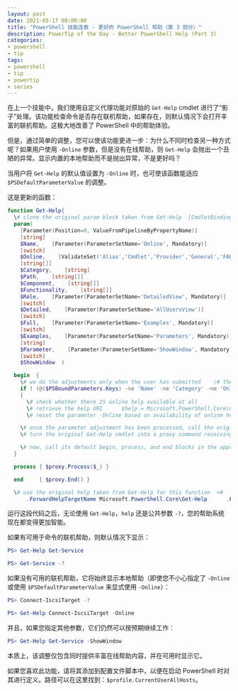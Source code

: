 ```yaml
---
layout: post
date: 2021-05-17 00:00:00
title: "PowerShell 技能连载 - 更好的 PowerShell 帮助（第 3 部分）"
description: PowerTip of the Day - Better PowerShell Help (Part 3)
categories:
- powershell
- tip
tags:
- powershell
- tip
- powertip
- series
---
```

在上一个技能中，我们使用自定义代理功能对原始的 `Get-Help` cmdlet 进行了“影子”处理。该功能检查命令是否存在联机帮助，如果存在，则默认情况下会打开丰富的联机帮助。这极大地改善了 PowerShell 中的帮助体验。

但是，通过简单的调整，您可以使该功能更进一步：为什么不同时检查另一种方式呢？如果用户使用 `-Online` 参数，但是没有在线帮助，则 `Get-Help` 会抛出一个丑陋的异常。显示内置的本地帮助而不是抛出异常，不是更好吗？

当用户将 `Get-Help` 的默认值设置为 `-Online` 时，也可使该函数能适应 `$PSDefaultParameterValue` 的调整。

这是更新的函数：

```powershell
function Get-Help{
  \# clone the original param block taken from Get-Help  [CmdletBinding(DefaultParameterSetName='AllUsersView', HelpUri='https://go.microsoft.com/fwlink/?LinkID=113316')]
  param(
    [Parameter(Position=0, ValueFromPipelineByPropertyName)]
    [string]
    $Name,    [Parameter(ParameterSetName='Online', Mandatory)]
    [switch]
    $Online,    [ValidateSet('Alias','Cmdlet','Provider','General','FAQ','Glossary','HelpFile','ScriptCommand','Function','Filter','ExternalScript','All','DefaultHelp','Workflow','DscResource','Class','Configuration')]
    [string[]]
    $Category,    [string]
    $Path,    [string[]]
    $Component,    [string[]]
    $Functionality,    [string[]]
    $Role,    [Parameter(ParameterSetName='DetailedView', Mandatory)]
    [switch]
    $Detailed,    [Parameter(ParameterSetName='AllUsersView')]
    [switch]
    $Full,    [Parameter(ParameterSetName='Examples', Mandatory)]
    [switch]
    $Examples,    [Parameter(ParameterSetName='Parameters', Mandatory)]
    [string]
    $Parameter,    [Parameter(ParameterSetName='ShowWindow', Mandatory)]
    [switch]
    $ShowWindow  )

  begin  {
    \# we do the adjustments only when the user has submitted    \# the -Name, -Category, and -Online parameters
    if ( (@($PSBoundParameters.Keys) -ne 'Name' -ne 'Category' -ne 'Online').         Count -eq 0       )
    {
      \# check whether there IS online help available at all
      \# retrieve the help URI      $help = Microsoft.PowerShell.Core\Get-Command -Name $Name
      \# reset the parameter -Online based on availability of online help      $PSBoundParameters['Online']=      [string]::IsNullOrWhiteSpace($help.HelpUri) -eq $false    }

    \# once the parameter adjustment has been processed, call the original    \# Get-Help cmdlet with the parameters found in $PSBoundParameters
    \# turn the original Get-Help cmdlet into a proxy command receiving the    \# adjusted parameters    \# with a proxy command, you can invoke its begin, process, and end    \# logic separately. That's required to preserve pipeline functionality    $cmd = Get-Command -Name 'Get-Help' -CommandType Cmdlet    $proxy = {& $cmd @PSBoundParameters}.    GetSteppablePipeline($myInvocation.CommandOrigin)

    \# now, call its default begin, process, and end blocks in the appropriate     \# script blocks so it integrates in real-time pipelines    $proxy.Begin($PSCmdlet)
  }

  process { $proxy.Process($_) }

  end     { $proxy.End() }

  \# use the original help taken from Get-Help for this function  <#
      .ForwardHelpTargetName Microsoft.PowerShell.Core\Get-Help      .ForwardHelpCategory Cmdlet  \#>}
```

运行这段代码之后，无论使用 `Get-Help`，`help` 还是公共参数 `-?`，您的帮助系统现在都变得更加智能。

如果有可用于命令的联机帮助，则默认情况下显示：

```powershell
PS> Get-Help Get-Service

PS> Get-Service -?
```

如果没有可用的联机帮助，它将始终显示本地帮助（即使您不小心指定了 `-Online` 或使用 `$PSDefaultParameterValue` 来显式使用 `-Online`）：

```powershell
PS> Connect-IscsiTarget -?

PS> Get-Help Connect-IscsiTarget -Online
```

并且，如果您指定其他参数，它们仍然可以按预期继续工作：

```powershell
PS> Get-Help Get-Service -ShowWindow
```

本质上，该调整仅包含同时提供丰富在线帮助内容，并在可用时显示它。

如果您喜欢此功能，请将其添加到配置文件脚本中，以便在启动 PowerShell 时对其进行定义。路径可以在这里找到：`$profile.CurrentUserAllHosts`。

<!--本文国际来源：[Better PowerShell Help (Part 3)](https://community.idera.com/database-tools/powershell/powertips/b/tips/posts/better-powershell-help-part-3)-->
